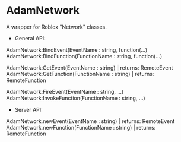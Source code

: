 # AdamNetwork
A wrapper for Roblox "Network" classes.

* General API:

AdamNetwork:BindEvent(EventName : string, function(...)
AdamNetwork:BindFunction(FunctionName : string, function(...)

AdamNetwork:GetEvent(EventName : string) | returns: RemoteEvent
AdamNetwork:GetFunction(FunctionName : string) | returns: RemoteFunction

AdamNetwork:FireEvent(EventName : string, ...)
AdamNetwork:InvokeFunction(FunctionName : string, ...)

* Server API:

AdamNetwork.newEvent(EventName : string) | returns: RemoteEvent
AdamNetwork.newFunction(FunctionName : string) | returns: RemoteFunction
